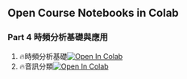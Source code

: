 ## Open Course Notebooks in Colab

### Part 4 時頻分析基礎與應用
1. 🔥時頻分析基礎[![Open In Colab](https://colab.research.google.com/assets/colab-badge.svg)](https://colab.research.google.com/github/TA-aiacademy/course_3.0/blob/tsrnn/07_TSRNN/TSRNN_Part4/1_Signal_Processing.ipynb)
2. 🔥音訊分類[![Open In Colab](https://colab.research.google.com/assets/colab-badge.svg)](https://colab.research.google.com/github/TA-aiacademy/course_3.0/blob/tsrnn/07_TSRNN/TSRNN_Part4/XXX.ipynb)

